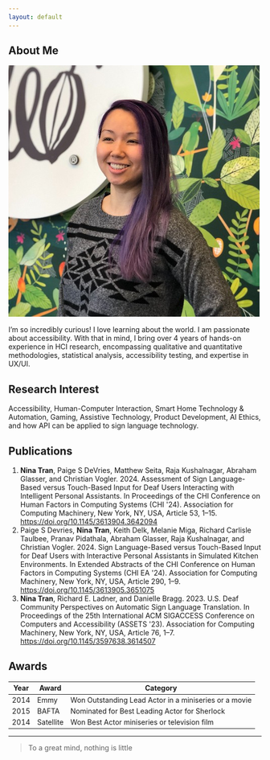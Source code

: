 ```yaml
---
layout: default
---
```


## About Me

<img class="profile-picture" src="prof_pic.jpg">

I’m so incredibly curious! I love learning about the world. I am passionate about accessibility. With that in mind, I bring over 4 years of hands-on experience in HCI research, encompassing qualitative and quantitative methodologies, statistical analysis, accessibility testing, and expertise in UX/UI. 

## Research Interest

Accessibility, Human-Computer Interaction, Smart Home Technology & Automation, Gaming, Assistive Technology, Product Development, AI Ethics, and how API can be applied to sign language technology. 

## Publications

1. **Nina Tran**, Paige S DeVries, Matthew Seita, Raja Kushalnagar, Abraham Glasser, and Christian Vogler. 2024. Assessment of Sign Language-Based versus Touch-Based Input for Deaf Users Interacting with Intelligent Personal Assistants. In Proceedings of the CHI Conference on Human Factors in Computing Systems (CHI '24). Association for Computing Machinery, New York, NY, USA, Article 53, 1–15. https://doi.org/10.1145/3613904.3642094 
2. Paige S Devries, **Nina Tran**, Keith Delk, Melanie Miga, Richard Carlisle Taulbee, Pranav Pidathala, Abraham Glasser, Raja Kushalnagar, and Christian Vogler. 2024. Sign Language-Based versus Touch-Based Input for Deaf Users with Interactive Personal Assistants in Simulated Kitchen Environments. In Extended Abstracts of the CHI Conference on Human Factors in Computing Systems (CHI EA '24). Association for Computing Machinery, New York, NY, USA, Article 290, 1–9. https://doi.org/10.1145/3613905.3651075
3. **Nina Tran**, Richard E. Ladner, and Danielle Bragg. 2023. U.S. Deaf Community Perspectives on Automatic Sign Language Translation. In Proceedings of the 25th International ACM SIGACCESS Conference on Computers and Accessibility (ASSETS '23). Association for Computing Machinery, New York, NY, USA, Article 76, 1–7. https://doi.org/10.1145/3597638.3614507 

## Awards

Year | Award | Category
-----|-------|--------
2014 | Emmy  | Won Outstanding Lead Actor in a miniseries or a movie
2015 | BAFTA | Nominated for Best Leading Actor for Sherlock
2014 | Satellite | Won Best Actor miniseries or television film

---

> To a great mind, nothing is little

